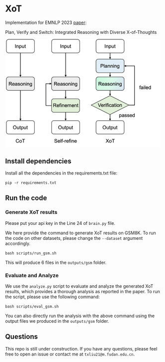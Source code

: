 # XoT

Implementation for EMNLP 2023 [paper](https://arxiv.org/pdf/2310.14628.pdf):

Plan, Verify and Switch: Integrated Reasoning with Diverse X-of-Thoughts

<img src="img/xot.png" alt="Alt text" width="500"/>

## Install dependencies

Install all the dependencies in the requirements.txt file:
```
pip -r requirements.txt
```

## Run the code

### Generate XoT results

Please put your api key in the Line 24 of `brain.py` file.

We here provide the command to generate XoT results on GSM8K. To run the code on other datasets, please change the `--dataset` argument accordingly.

```
bash scripts/run_gsm.sh
```

This will produce 6 files in the `outputs/gsm` folder.


### Evaluate and Analyze

We use the `analyze.py` script to evaluate and analyze the generated XoT results, which provides a thorough analysis as reported in the paper. 
To run the script, please use the following command:
```
bash scripts/eval_gsm.sh
```
You can also directly run the analysis with the above command using the output files we produced in the `outputs/gsm` folder.


## Questions
This repo is still under construction. 
If you have any questions, please feel free to open an issue or contact me at `txliu21@m.fudan.edu.cn`.